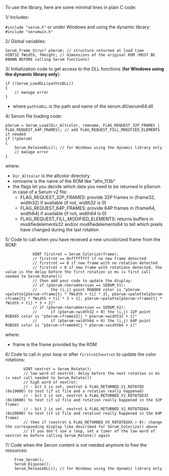 To use the library, here are some minimal lines in plain C code:

1/ Includes:

`#include "serum.h"`
or under Windows and using the dynamic library:
`#include "serumwin.h"`

2/ Global variables:

```
Serum_Frame_Struc* pSerum; // structure returned at load time
UINT32 fWidth, fHeight; // dimensions of the original ROM (MUST BE KNOWN BEFORE calling Serum functions)
```

3/ Initialization code to get access to the DLL functions (__for Windows using the dynamic library only__):

```
if (!Serum_LoadDLL(pathtoDLL))
{
    // manage error
}
```
- where `pathtoDLL` is the path and name of the serum.dll/serum64.dll

4/ Serum file loading code:

```
pSerum = Serum_Load(Dir_Altcolor, romname, FLAG_REQUEST_32P_FRAMES | FLAG_REQUEST_64P_FRAMES); // add FLAG_REQUEST_FILL_MODIFIED_ELEMENTS if needed
if (!pSerum)
{
    Serum_ReleaseDLL(); // for Windows using the dynamic library only
    // manage error
}
```
where:
- `Dir_Altcolor` is the altcolor directory
- romname is the name of the ROM like "afm_113b"
- the flags let you decide which data you need to be returned in pSerum in case of a Serum v2 file:
    - FLAG_REQUEST_32P_FRAMES: provide 32P frames in (frame32, width32) if available (if not, width32 is 0)
    - FLAG_REQUEST_64P_FRAMES: provide 64P frames in (frame64, width64) if available (if not, width64 is 0)
    - FLAG_REQUEST_FILL_MODIFIED_ELEMENTS: returns buffers in modifiedelements32 and/or modifiedelements64 
    to tell which pixels have changed during the last rotation

5/ Code to call when you have received a new uncolorized frame from the ROM:

```
            UINT firstrot = Serum_Colorize(frame);
	        // firstrot == 0xffffffff if no new frame detected
	        // firstrot == 0 if new frame with no rotation detected
	        // firstrot > 0 if new frame with rotations detected, the value is the delay before the first rotation in ms (= first call needed to Serum_Rotate())
            // then add your code to update the display:
            // if (pSerum->SerumVersion == SERUM_V1):
            //      the (i,j) point RGB888 color is "pSerum->palette[pSerum->frame[tj * fWidth + ti] * 3], pSerum->palette[pSerum->frame[tj * fWidth + ti] * 3 + 1], pSerum->palette[pSerum->frame[tj * fWidth + ti] * 3 + 2]"
            // if (pSerum->SerumVersion == SERUM_V2):
            //      if (pSerum->width32 > 0) the (i,j) 32P point RGB565 color is "pSerum->frame32[j * pSerum->width32 + i]"
            //      if (pSerum->width64 > 0) the (i,j) 64P point RGB565 color is "pSerum->frame64[j * pSerum->width64 + i]"
```
where:
- frame is the frame provided by the ROM

6/ Code to call in your loop or after `firstrot`/`nextrot` to update the color rotations:

```
        UINT nextrot = Serum_Rotate();
        // low word of nextrot: delay before the next rotation in ms (= next call needed to Serum_Rotate())
        // high word of nextrot:
        // - bit 1 is set, nextrot & FLAG_RETURNED_V1_ROTATED (0x10000) to test (if v1 file and a rotation really happened)
        // - bit 1 is set, nextrot & FLAG_RETURNED_V2_ROTATED32 (0x10000) to test (if v2 file and rotation really happened in the 32P frame)
        // - bit 2 is set, nextrot & FLAG_RETURNED_V2_ROTATED64 (0x20000) to test (if v2 file and rotation really happened in the 64P frame)
        // then if (nextrot & FLAG_RETURNED_VX_ROTATEDXX > 0): change the corresponding display like described for Serum_Colorize() above
        // if you don't use a loop, set a timer of the low word of nextrot ms before calling Serum_Rotate() again
```

7/ Code when the Serum content is not needed anymore to free the resources:
```
    Free_Serum();
    Serum_Dispose();
    Serum_ReleaseDLL(); // for Windows using the dynamic library only
```

